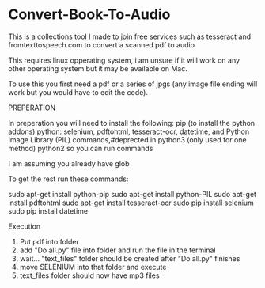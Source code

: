 # Convert-Book-To-Audio
This is a collections tool I made to join free services such as tesseract and fromtexttospeech.com to convert a scanned pdf to audio

This requires linux opperating system, i am unsure if it will work on any other operating system but it may be available on Mac.

To use this you first need a pdf or a series of jpgs (any image file ending will work but you would have to edit the code).

PREPERATION

In preperation you will need to install the following: 
pip (to install the python addons)
python: selenium,
pdftohtml, 
tesseract-ocr, 
datetime,
and Python Image Library (PIL) 
commands,#deprected in python3 (only used for one method)
python2 so you can run commands


I am assuming you already have glob

To get the rest run these commands:

sudo apt-get install python-pip
sudo apt-get install python-PIL
sudo apt-get install pdftohtml
sudo apt-get install tesseract-ocr
sudo pip install selenium
sudo pip install datetime




Execution

1. Put pdf into folder
2. add "Do all.py" file into folder and run the file in the terminal
3. wait...  "text_files" folder should be created after "Do all.py" finishes
4. move SELENIUM into that folder and execute
5. text_files folder should now have mp3 files
